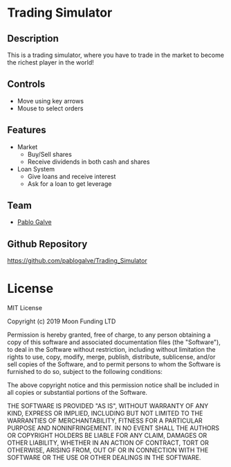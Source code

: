 # Trading Simulator
## Description
This is a trading simulator, where you have to trade in the market to become the richest player in the world!

## Controls
* Move using key arrows
* Mouse to select orders

## Features
* Market
   * Buy/Sell shares 
   * Receive dividends in both cash and shares
* Loan System
   * Give loans and receive interest
   * Ask for a loan to get leverage

## Team
* [Pablo Galve](https://github.com/pablogalve)

## Github Repository
https://github.com/pablogalve/Trading_Simulator 
 
# License
MIT License

Copyright (c) 2019 Moon Funding LTD

Permission is hereby granted, free of charge, to any person obtaining a copy
of this software and associated documentation files (the "Software"), to deal
in the Software without restriction, including without limitation the rights
to use, copy, modify, merge, publish, distribute, sublicense, and/or sell
copies of the Software, and to permit persons to whom the Software is
furnished to do so, subject to the following conditions:

The above copyright notice and this permission notice shall be included in all
copies or substantial portions of the Software.

THE SOFTWARE IS PROVIDED "AS IS", WITHOUT WARRANTY OF ANY KIND, EXPRESS OR
IMPLIED, INCLUDING BUT NOT LIMITED TO THE WARRANTIES OF MERCHANTABILITY,
FITNESS FOR A PARTICULAR PURPOSE AND NONINFRINGEMENT. IN NO EVENT SHALL THE
AUTHORS OR COPYRIGHT HOLDERS BE LIABLE FOR ANY CLAIM, DAMAGES OR OTHER
LIABILITY, WHETHER IN AN ACTION OF CONTRACT, TORT OR OTHERWISE, ARISING FROM,
OUT OF OR IN CONNECTION WITH THE SOFTWARE OR THE USE OR OTHER DEALINGS IN THE
SOFTWARE.

